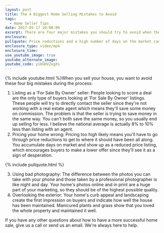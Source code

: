 ```yaml
---
layout: post
title: The 4 Biggest Home Selling Mistakes to Avoid
tags:
  - Home Seller Tips
date: 2017-05-17 10:00:00
excerpt: There are four major mistakes you should try to avoid when the time comes to sell your house.
enclosure:
pullquote: Price reductions and a high number of days on the market can make you look desperate.
enclosure_type: video/mp4
enclosure_time:
use_youtube_image: true
youtube_alternate_image:
youtube_code: yibGHVZxgXs
---
```



{% include youtube.html %}When you sell your house, you want to avoid these four big mistakes during the process:

1. Listing as a 'For Sale By Owner' seller: People looking to score a deal are the only type of buyers looking at 'For Sale By Owner' listings. These people will try to directly contact the seller since they're not working with a real estate agent which means they'll save some money on commission. The problem is that the seller is trying to save money in the same way. You can't both save the same money, so you usually end up selling for less. I believe the national average is actually 8% to 10% less than listing with an agent.
2. Pricing your home wrong: Pricing too high likely means you'll have to go through price reductions to get to where it should have been all along. You accumulate days on market and show up as a reduced price listing, which encourages buyers to make a lower offer since they'll see it as a sign of desperation.

{% include pullquote.html %}

3. Using bad photography: The difference between the photos you can take with your phone and those taken by a professional photographer is like night and day. Your home's photos online and in print are a huge part of your marketing, so they should be of the highest possible quality.
4. Overlooking the exterior: Your home's curb appeal and landscaping create the first impression on buyers and indicate how well the house has been maintained. Manicured plants and grass show that you loved the whole property and maintained it well.

If you have any other questions about how to have a more successful home sale, give us a call or send us an email. We're always here to help.